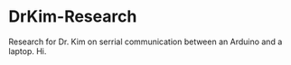 # DrKim-Research
Research for Dr. Kim on serrial communication between an Arduino and a laptop.
Hi.
